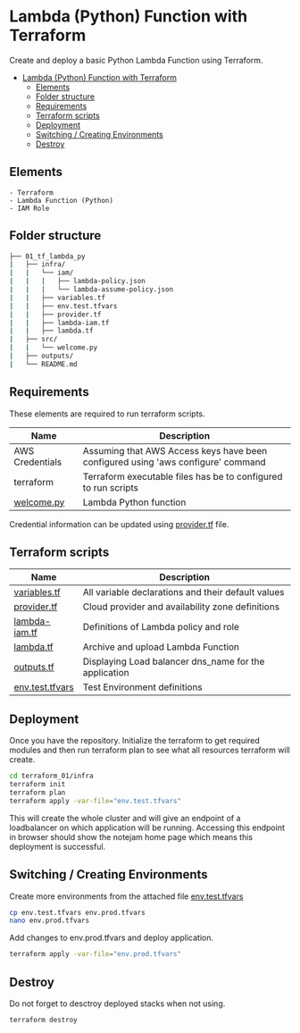# Lambda (Python) Function with Terraform
Create and deploy a basic Python Lambda Function using Terraform. 

- [Lambda (Python) Function with Terraform](#lambda-python-function-with-terraform)
  - [Elements](#elements)
  - [Folder structure](#folder-structure)
  - [Requirements](#requirements)
  - [Terraform scripts](#terraform-scripts)
  - [Deployment](#deployment)
  - [Switching / Creating Environments](#switching--creating-environments)
  - [Destroy](#destroy)
  
## Elements 
    - Terraform 
    - Lambda Function (Python)
    - IAM Role

##  Folder structure
```bash
├── 01_tf_lambda_py
|   ├── infra/
|   |   └── iam/
|   |   |   ├── lambda-policy.json
|   |   |   └── lambda-assume-policy.json
|   |   ├── variables.tf
|   |   ├── env.test.tfvars
|   |   ├── provider.tf
|   |   ├── lambda-iam.tf
|   |   ├── lambda.tf
|   ├── src/
|   |   └── welcome.py
|   ├── outputs/
|   └── README.md
```

## Requirements
These elements are required to run terraform scripts.

| Name | Description |
|------|-------------|
| AWS Credentials | Assuming that AWS Access keys have been configured using 'aws configure' command |
| terraform | Terraform executable files has be to configured to run scripts |
| [welcome.py][welcome] | Lambda Python function |

Credential information can be updated using [provider.tf][provider] file.

## Terraform scripts

| Name | Description | 
|------|-------------|
| [variables.tf][variables] | All variable declarations and their default values |
| [provider.tf][provider] | Cloud provider and availability zone definitions |
| [lambda-iam.tf][lambda-iam] |  Definitions of Lambda policy and role |
| [lambda.tf][lambda] | Archive and upload Lambda Function  |
| [outputs.tf][outputs] | Displaying Load balancer dns_name for the application  |
| [env.test.tfvars][testing] | Test Environment definitions |

## Deployment
Once you have the repository. Initialize the terraform to get required modules and then run terraform plan to see what all resources terraform will create.

```sh
cd terraform_01/infra
terraform init
terraform plan      
terraform apply -var-file="env.test.tfvars"
```

This will create the whole cluster and will give an endpoint of a loadbalancer on which application will be running.
Accessing this endpoint in browser should show the notejam home page which means this deployment is successful.


## Switching / Creating Environments

Create more environments from the attached file [env.test.tfvars][testing]
```sh
cp env.test.tfvars env.prod.tfvars
nano env.prod.tfvars
```

Add changes to env.prod.tfvars and deploy application.
```sh
terraform apply -var-file="env.prod.tfvars"
```

## Destroy 
Do not forget to desctroy deployed stacks when not using.
```sh
terraform destroy
```

[variables]: ./infra/variables.tf
[provider]: ./infra/provider.tf
[lambda-iam]: ./infra/lambda-iam.tf
[lambda]: ./infra/lambda.tf
[outputs]: ./infra/outputs.tf
[testing]: ./infra/env.test.tfvars
[welcome]: ./src/welcome.py
